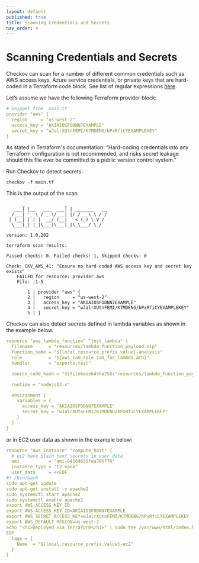```yaml
---
layout: default
published: true
title: Scanning Credentials and Secrets
nav_order: 4
---
```


# Scanning Credentials and Secrets

Checkov can scan for a number of different common credentials such as AWS access keys, Azure service credentials, or private keys that are hard-coded in a Terraform code block.
See list of regular expressions [here](https://github.com/bridgecrewio/checkov/blob/master/checkov/common/util/secrets.py).

Let’s assume we have the following Terraform provider block:

```yaml
# Snippet from  main.tf
provider "aws" {
  region     = "us-west-2"
  access_key = "AKIAIOSFODNN7EXAMPLE"
  secret_key = "wJalrXUtnFEMI/K7MDENG/bPxRfiCYEXAMPLEKEY"
}
```

As stated in Terraform's documentation: “Hard-coding credentials into any Terraform configuration is not recommended, and risks secret leakage should this file ever be committed to a public version control system.”

Run Checkov to detect secrets:

```shell
checkov -f main.tf
```

This is the output of the scan

```text
      _               _              
   ___| |__   ___  ___| | _______   __
  / __| '_ \ / _ \/ __| |/ / _ \ \ / /
 | (__| | | |  __/ (__|   < (_) \ V / 
  \___|_| |_|\___|\___|_|\_\___/ \_/  
                                      
version: 1.0.202 

terraform scan results:

Passed checks: 0, Failed checks: 1, Skipped checks: 0

Check: CKV_AWS_41: "Ensure no hard coded AWS access key and secret key exists"
	FAILED for resource: provider.aws
	File: :1-5

		1 | provider "aws" {
		2 |   region     = "us-west-2"
		3 |   access_key = "AKIAIOSFODNN7EXAMPLE"
		4 |   secret_key = "wJalrXUtnFEMI/K7MDENG/bPxRfiCYEXAMPLEKEY"
		5 | }
```
Checkov can also detect secrets defined in lambda variables as shown in the example below.

```yaml
resource "aws_lambda_function" "test_lambda" {
  filename      = "resources/lambda_function_payload.zip"
  function_name = "${local.resource_prefix.value}-analysis"
  role          = "${aws_iam_role.iam_for_lambda.arn}"
  handler       = "exports.test"

  source_code_hash = "${filebase64sha256("resources/lambda_function_payload.zip")}"

  runtime = "nodejs12.x"

  environment {
    variables = {
      access_key = "AKIAIOSFODNN7EXAMPLE"
      secret_key = "wJalrXUtnFEMI/K7MDENG/bPxRfiCYEXAMPLEKEY"
    }
  }
}
```

or in EC2 user data as shown in the example below:

```yaml
resource "aws_instance" "compute_host" {
  # ec2 have plain text secrets in user data
  ami           = "ami-04169656fea786776"
  instance_type = "t2.nano"
  user_data     = <<EOF
#! /bin/bash
sudo apt-get update
sudo apt-get install -y apache2
sudo systemctl start apache2
sudo systemctl enable apache2
export AWS_ACCESS_KEY_ID
export AWS_ACCESS_KEY_ID=AKIAIOSFODNN7EXAMPLE
export AWS_SECRET_ACCESS_KEY=wJalrXUtnFEMI/K7MDENG/bPxRfiCYEXAMPLEKEY
export AWS_DEFAULT_REGION=us-west-2
echo "<h1>Deployed via Terraform</h1>" | sudo tee /var/www/html/index.html
EOF
  tags = {
    Name  = "${local.resource_prefix.value}-ec2"
  }
}
```
